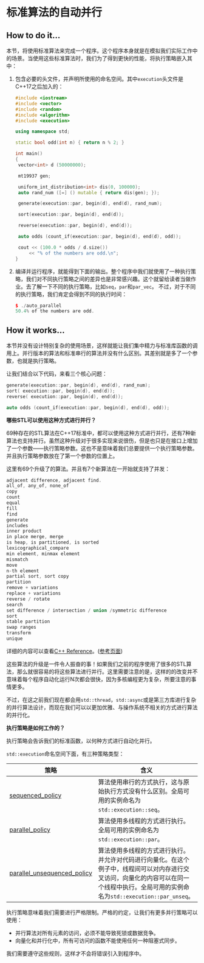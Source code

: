 # 标准算法的自动并行

## How to do it...

本节，将使用标准算法来完成一个程序。这个程序本身就是在模拟我们实际工作中的场景。当使用这些标准算法时，我们为了得到更快的性能，将执行策略嵌入其中：

1. 包含必要的头文件，并声明所使用的命名空间。其中`execution`头文件是C++17之后加入的：

   ```c++
   #include <iostream>
   #include <vector>
   #include <random>
   #include <algorithm>
   #include <execution>
   
   using namespace std;

   static bool odd(int n) { return n % 2; }

   int main()
   {
   	vector<int> d (50000000);

   	mt19937 gen;
   
   	uniform_int_distribution<int> dis(0, 100000);
   	auto rand_num ([=] () mutable { return dis(gen); }); 

   	generate(execution::par, begin(d), end(d), rand_num);

   	sort(execution::par, begin(d), end(d));

   	reverse(execution::par, begin(d), end(d));

   	auto odds (count_if(execution::par, begin(d), end(d), odd));

   	cout << (100.0 * odds / d.size())
   		<< "% of the numbers are odd.\n";
   }
   ```

10. 编译并运行程序，就能得到下面的输出。整个程序中我们就使用了一种执行策略，我们对不同执行策略之间的差异也是非常感兴趣。这个就留给读者当做作业。去了解一下不同的执行策略，比如`seq`，`par`和`par_vec`。 不过，对于不同的执行策略，我们肯定会得到不同的执行时间：

    ```c++
    $ ./auto_parallel
    50.4% of the numbers are odd.
    ```

## How it works...

本节并没有设计特别复杂的使用场景，这样就能让我们集中精力与标准库函数的调用上。并行版本的算法和标准串行的算法并没有什么区别。其差别就是多了一个参数，也就是执行策略。

让我们结合以下代码，来看三个核心问题：

```c++
generate(execution::par, begin(d), end(d), rand_num);
sort( execution::par, begin(d), end(d));
reverse( execution::par, begin(d), end(d));

auto odds (count_if(execution::par, begin(d), end(d), odd));
```

**哪些STL可以使用这种方式进行并行？**

69种存在的STL算法在C++17标准中，都可以使用这种方式进行并行，还有7种新算法也支持并行。虽然这种升级对于很多实现来说很伤，但是也只是在接口上增加了一个参数——执行策略参数。这也不是意味着我们总要提供一个执行策略参数。并且执行策略参数放在了第一个参数的位置上。

这里有69个升级了的算法。并且有7个新算法在一开始就支持了并发：

```c++
adjacent difference, adjacent find.
all_of, any_of, none_of
copy
count
equal
fill
find
generate
includes
inner product
in place merge, merge
is heap, is partitioned, is sorted
lexicographical_compare
min element, minmax element
mismatch
move
n-th element
partial sort, sort copy
partition
remove + variations
replace + variations
reverse / rotate
search
set difference / intersection / union /symmetric difference
sort
stable partition
swap ranges
transform
unique
```

详细的内容可以查看[C++ Reference](http://en.cppreference.com/w/cpp/experimental/parallelism/existing)。([参考页面](https://www.bfilipek.com/2017/08/cpp17-details-parallel.html))

这些算法的升级是一件令人振奋的事！如果我们之前的程序使用了很多的STL算法，那么就很容易的将这些算法进行并行。这里需要注意的是，这样的的改变并不意味着每个程序自动化运行N次都会很快，因为多核编程更为复杂，所要注意的事情更多。

不过，在这之前我们现在都会用`std::thread`，`std::async`或是第三方库进行复杂的并行算法设计，而现在我们可以以更加优雅、与操作系统不相关的方式进行算法的并行化。

**执行策略是如何工作的？**

执行策略会告诉我们的标准函数，以何种方式进行自动化并行。

`std::execution`命名空间下面，有三种策略类型：

| 策略                                                         | 含义                                                         |
| ------------------------------------------------------------ | ------------------------------------------------------------ |
| [sequenced_policy](https://zh.cppreference.com/w/cpp/algorithm/execution_policy_tag_t) | 算法使用串行的方式执行，这与原始执行方式没有什么区别。全局可用的实例命名为`std::execution::seq`。 |
| [parallel_policy](https://zh.cppreference.com/w/cpp/algorithm/execution_policy_tag_t) | 算法使用多线程的方式进行执行。全局可用的实例命名为`std::execution::par`。 |
| [parallel_unsequenced_policy](https://zh.cppreference.com/w/cpp/algorithm/execution_policy_tag_t) | 算法使用多线程的方式进行执行。并允许对代码进行向量化。在这个例子中，线程间可以对内存进行交叉访问，向量化的内容可以在同一个线程中执行。全局可用的实例命名为`std::execution::par_unseq`。 |

执行策略意味着我们需要进行严格限制。严格的约定，让我们有更多并行策略可以使用：

- 并行算法对所有元素的访问，必须不能导致死锁或数据竞争。
- 向量化和并行化中，所有可访问的函数不能使用任何一种阻塞式同步。

我们需要遵守这些规则，这样才不会将错误引入到程序中。

